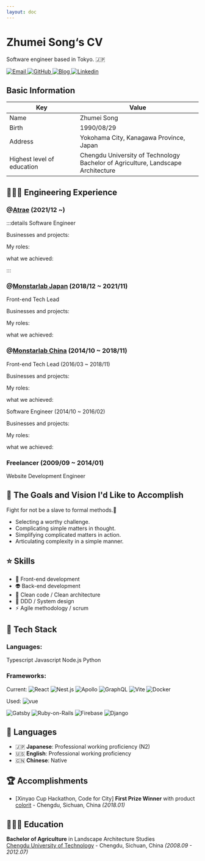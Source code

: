 ```yaml
---
layout: doc
---
```


# Zhumei Song‘s CV

Software engineer based in Tokyo. 🇯🇵

<a href="mailto:zhumeisongsong@gmail.com" target="_blank">
<img alt="Email" src="https://img.shields.io/badge/email-333.svg?&logo=Gmail&logoColor=red&style=for-the-badge" />
</a>
<a href="https://github.com/zhumeisongsong" target="_blank">
<img alt="GitHub" src="https://img.shields.io/badge/zhumeisongsong-%2312100E.svg?&logo=Github&logoColor=white&style=for-the-badge" />
</a>
<a href="https://zhumeisongsong.github.io/blog" target="_blank">
<img alt="Blog" src="https://img.shields.io/badge/Song's%20Blog-6c3485.svg?&style=for-the-badge&logo=Next.js&logoColor=white" />
</a>
<a href="https://www.linkedin.com/in/zhumei-song-a9041a1bb" target="_blank">
<img alt="Linkedin" src="https://img.shields.io/badge/linkdin-0a66c2.svg?&style=for-the-badge&logo=linkedin&logoColor=white" />
</a>

## Basic Information

|Key|Value|
|--|--|
|Name|Zhumei Song|
|Birth|1990/08/29|
|Address|Yokohama City, Kanagawa Province, Japan|
|Highest level of education| Chengdu University of Technology <br/> Bachelor of Agriculture, Landscape Architecture |

## 👩🏼‍💻 Engineering Experience

### @[Atrae](https://atrae.co.jp/) (2021/12 ~)

:::details Software Engineer

Businesses and projects:

My roles:

what we achieved:

:::

### @[Monstarlab Japan](https://monstar-lab.com/jp) (2018/12 ~ 2021/11)

Front-end Tech Lead

Businesses and projects:

My roles:

what we achieved:

### @[Monstarlab China](https://www.monstar-lab.com.cn/) (2014/10 ~ 2018/11)

Front-end Tech Lead (2016/03 ~ 2018/11)<br/>

Businesses and projects:

My roles:

what we achieved:

Software Engineer (2014/10 ~ 2016/02)

Businesses and projects:

My roles:

what we achieved:

### Freelancer (2009/09 ~ 2014/01)

Website Development Engineer


## 🎨 The Goals and Vision I'd Like to Accomplish

Fight for not be a slave to formal methods.💪

- Selecting a worthy challenge.
- Complicating simple matters in thought.
- Simplifying complicated matters in action.
- Articulating complexity in a simple manner.

## ⭐ Skills

- 💄 Front-end development
- 👽 Back-end development
- 🧱 Clean code / Clean architecture
- 👷 DDD / System design
- ⚡️ Agile methodology / scrum

## 🌈 Tech Stack


### Languages:

Typescript
Javascript
Node.js
Python

### Frameworks:

Current: <img alt="React" src="https://img.shields.io/badge/-React-45b8d8?style=for-the-badge&logo=react&logoColor=white" />
<img alt="Nest.js" src="https://img.shields.io/badge/nestjs-E0234E?style=for-the-badge&logo=nestjs&logoColor=white">
<img alt="Apollo" src="https://img.shields.io/badge/-Apollo%20GraphQL-311C87?style=for-the-badge&logo=apollo-graphql&logoColor=white" />
<img alt="GraphQL" src="https://img.shields.io/badge/-GraphQL-E10098?style=for-the-badge&logo=graphql&logoColor=white" />
<img alt="Vite" src="https://img.shields.io/badge/-Vite-646CFF?style=for-the-badge&logo=Vite&logoColor=white" />
<img alt="Docker" src="https://img.shields.io/badge/-Docker-46a2f1?style=for-the-badge&logo=docker&logoColor=white" />

  <!-- <img alt="Monorepo" />
  <img alt="Turborepo" /> -->

Used:
<img alt="vue" src="https://img.shields.io/badge/-Vue.js-4FC08D?style=for-the-badge&logo=Vue.js&logoColor=white" />

  <!-- <img alt="Next.js"/> -->
  <!-- <img alt="remix"/> -->
  <img alt="Gatsby" src="https://img.shields.io/badge/-Gatsby-663399?style=for-the-badge&logo=Gatsby&logoColor=white" />
  <img alt="Ruby-on-Rails" src="https://img.shields.io/badge/-Rails-CC0000?style=for-the-badge&logo=Ruby-on-Rails&logoColor=white" />
  <img alt="Firebase" src="https://img.shields.io/badge/-Firebase-FFCA28?style=for-the-badge&logo=Firebase&logoColor=white" />
  <!-- <img alt="Flutter" /> -->
  <img alt="Django" src="https://img.shields.io/badge/-Django-092E20?style=for-the-badge&logo=django"/>

## 💬 Languages

- 🇯🇵 **Japanese**: Professional working proficiency (N2)
- 🇺🇸 **English**: Professional working proficiency
- 🇨🇳 **Chinese**: Native

## 🏆 Accomplishments

- [Xinyao Cup Hackathon, Code for City] **First Prize Winner** with product [colorit](https://github.com/git-hacker/colorit) - Chengdu, Sichuan, China _(2018.01)_

## 👩🏼‍🎓 Education

**Bachelor of Agriculture** in Landscape Architecture Studies <br/>
[Chengdu University of Technology](https://www.cdut.edu.cn/) - Chengdu, Sichuan, China _(2008.09 - 2012.07)_

<!-- Started self-learning `web development technologies` in university. 💻<br/>
Became a full-time software engineer from `2014/10`. I was a landscape architect before.🌳<br/>
Moved to Japan from `2018/12` for my child not to do a lot of homework when he go to elementary school. ✈️ -->
